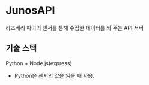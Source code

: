 # JunosAPI
라즈베리 파이의 센서를 통해 수집한 데이터를 쏴 주는 API 서버

## 기술 스택

Python + Node.js(express)

* Python은 센서의 값을 읽을 때 사용.
